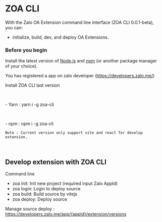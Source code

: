 # ZOA CLI

With the  Zalo OA Extension command line interface (ZOA CLI 0.0.1-beta), you can:

- initialize, build, dev, and deploy OA Extensions.



### Before you begin ###

Install the latest version of  [Node.js](https://nodejs.org/en/download/) and [npm](https://docs.npmjs.com/getting-started) (or another package manager of your choice).

You has registered a app on zalo developer (https://developers.zalo.me/)

Install ZOA CLI last version
    <p>&nbsp;</p>
    - Yarn : yarn i -g zoa-cli 
    <p>&nbsp;</p>
    - npm : npm i -g zoa-cli


``
Note : Current version only support vite and react for develop extension.
``

<p>&nbsp;</p>

## Develop extension with ZOA CLI
Command line
  - zoa init: Init new project (required input Zalo AppId)
  - zoa login: Login to deploy source
  - zoa build: Build source by vitejs
  - zoa deploy: Deploy source

Manage source deploy : https://developers.zalo.me/app/{appId}/extension/versions
